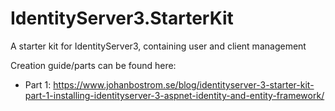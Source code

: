 # IdentityServer3.StarterKit
A starter kit for IdentityServer3, containing user and client management

Creation guide/parts can be found here:
* Part 1: https://www.johanbostrom.se/blog/identityserver-3-starter-kit-part-1-installing-identityserver-3-aspnet-identity-and-entity-framework/
